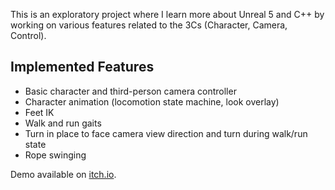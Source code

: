 This is an exploratory project where I learn more about Unreal 5 and C++ by working on various features related to the 3Cs (Character, Camera, Control).

## Implemented Features
* Basic character and third-person camera controller
* Character animation (locomotion state machine, look overlay)
* Feet IK
* Walk and run gaits
* Turn in place to face camera view direction and turn during walk/run state
* Rope swinging

Demo available on [itch.io](https://zrei-iii.itch.io/3d-movement-and-animation-demo).
